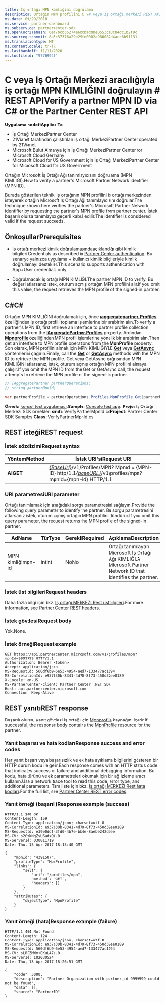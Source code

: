```yaml
---
title: İş ortağı MPN kimliğini doğrulama
description: Ortağın MPN profilini C \# veya Iş ortağı merkezi REST API aracılığıyla isteyerek bir ortağın Microsoft iş ortağı ağı tanımlayıcısını (MPN kimliği) nasıl doğrulayacağınızı öğrenin.
ms.date: 09/29/2018
ms.service: partner-dashboard
ms.subservice: partnercenter-sdk
ms.openlocfilehash: 6ef7bcb35274a6bcbaddbe0553ca0cb4dc1b2f9c
ms.sourcegitcommit: 8a5c37376a29e29fe0002a980082d4acc6b91131
ms.translationtype: MT
ms.contentlocale: tr-TR
ms.lasthandoff: 11/11/2020
ms.locfileid: "97769940"
---
```

# <a name="verify-a-partner-mpn-id-via-c-or-the-partner-center-rest-api"></a><span data-ttu-id="00caa-103">C veya Iş Ortağı Merkezi aracılığıyla iş ortağı MPN KIMLIĞINI doğrulayın \# REST API</span><span class="sxs-lookup"><span data-stu-id="00caa-103">Verify a partner MPN ID via C\# or the Partner Center REST API</span></span>

<span data-ttu-id="00caa-104">**Uygulama hedefi**</span><span class="sxs-lookup"><span data-stu-id="00caa-104">**Applies To**</span></span>

- <span data-ttu-id="00caa-105">İş Ortağı Merkezi</span><span class="sxs-lookup"><span data-stu-id="00caa-105">Partner Center</span></span>
- <span data-ttu-id="00caa-106">21Vianet tarafından çalıştırılan iş ortağı Merkezi</span><span class="sxs-lookup"><span data-stu-id="00caa-106">Partner Center operated by 21Vianet</span></span>
- <span data-ttu-id="00caa-107">Microsoft Bulut Almanya için İş Ortağı Merkezi</span><span class="sxs-lookup"><span data-stu-id="00caa-107">Partner Center for Microsoft Cloud Germany</span></span>
- <span data-ttu-id="00caa-108">Microsoft Cloud for US Government için İş Ortağı Merkezi</span><span class="sxs-lookup"><span data-stu-id="00caa-108">Partner Center for Microsoft Cloud for US Government</span></span>

<span data-ttu-id="00caa-109">Ortağın Microsoft İş Ortağı Ağı tanımlayıcısını doğrulama (MPN KIMLIĞI).</span><span class="sxs-lookup"><span data-stu-id="00caa-109">How to verify a partner's Microsoft Partner Network identifier (MPN ID).</span></span>

<span data-ttu-id="00caa-110">Burada gösterilen teknik, iş ortağının MPN profilini iş ortağı merkezinden isteyerek ortağın Microsoft İş Ortağı Ağı tanımlayıcısını doğrular.</span><span class="sxs-lookup"><span data-stu-id="00caa-110">The technique shown here verifies the partner's Microsoft Partner Network identifier by requesting the partner's MPN profile from partner center.</span></span> <span data-ttu-id="00caa-111">İstek başarılı olursa tanımlayıcı geçerli kabul edilir.</span><span class="sxs-lookup"><span data-stu-id="00caa-111">The identifier is considered valid if the request succeeds.</span></span>

## <a name="prerequisites"></a><span data-ttu-id="00caa-112">Önkoşullar</span><span class="sxs-lookup"><span data-stu-id="00caa-112">Prerequisites</span></span>

- <span data-ttu-id="00caa-113">[Iş ortağı merkezi kimlik doğrulamasında](partner-center-authentication.md)açıklandığı gibi kimlik bilgileri.</span><span class="sxs-lookup"><span data-stu-id="00caa-113">Credentials as described in [Partner Center authentication](partner-center-authentication.md).</span></span> <span data-ttu-id="00caa-114">Bu senaryo yalnızca uygulama + kullanıcı kimlik bilgileriyle kimlik doğrulamayı destekler.</span><span class="sxs-lookup"><span data-stu-id="00caa-114">This scenario supports authentication with App+User credentials only.</span></span>

- <span data-ttu-id="00caa-115">Doğrulanacak iş ortağı MPN KIMLIĞI.</span><span class="sxs-lookup"><span data-stu-id="00caa-115">The partner MPN ID to verify.</span></span> <span data-ttu-id="00caa-116">Bu değeri atlarsanız istek, oturum açmış ortağın MPN profilini alır.</span><span class="sxs-lookup"><span data-stu-id="00caa-116">If you omit this value, the request retrieves the MPN profile of the signed-in partner.</span></span>

## <a name="c"></a><span data-ttu-id="00caa-117">C\#</span><span class="sxs-lookup"><span data-stu-id="00caa-117">C\#</span></span>

<span data-ttu-id="00caa-118">Ortağın MPN KIMLIĞINI doğrulamak için, önce [**ıaggregatepartner. Profiles**](/dotnet/api/microsoft.store.partnercenter.ipartner.profiles) özelliğinden iş ortağı profili toplama işlemlerine bir arabirim alın.</span><span class="sxs-lookup"><span data-stu-id="00caa-118">To verify a partner's MPN ID, first retrieve an interface to partner profile collection operations from the [**IAggregatePartner.Profiles**](/dotnet/api/microsoft.store.partnercenter.ipartner.profiles) property.</span></span> <span data-ttu-id="00caa-119">Ardından [**Mpnprofile**](/dotnet/api/microsoft.store.partnercenter.profiles.ipartnerprofilecollection.mpnprofile) özelliğinden MPN profil işlemlerine yönelik bir arabirim alın.</span><span class="sxs-lookup"><span data-stu-id="00caa-119">Then get an interface to MPN profile operations from the [**MpnProfile**](/dotnet/api/microsoft.store.partnercenter.profiles.ipartnerprofilecollection.mpnprofile) property.</span></span> <span data-ttu-id="00caa-120">Son olarak, MPN profilini almak için MPN KIMLIĞIYLE [**Get**](/dotnet/api/microsoft.store.partnercenter.profiles.impnprofile.get) veya [**GetAsync**](/dotnet/api/microsoft.store.partnercenter.profiles.impnprofile.getasync) yöntemlerini çağırın.</span><span class="sxs-lookup"><span data-stu-id="00caa-120">Finally, call the [**Get**](/dotnet/api/microsoft.store.partnercenter.profiles.impnprofile.get) or [**GetAsync**](/dotnet/api/microsoft.store.partnercenter.profiles.impnprofile.getasync) methods with the MPN ID to retrieve the MPN profile.</span></span> <span data-ttu-id="00caa-121">Get veya GetAsync çağrısından MPN KIMLIĞINI atlarsanız, istek, oturum açmış ortağın MPN profilini almaya çalışır.</span><span class="sxs-lookup"><span data-stu-id="00caa-121">If you omit the MPN ID from the Get or GetAsync call, the request attempts to retrieve the MPN profile of the signed-in partner.</span></span>

``` csharp
// IAggregatePartner partnerOperations;
// string partnerMpnId;

var partnerProfile = partnerOperations.Profiles.MpnProfile.Get(partnerMpnId);
```

<span data-ttu-id="00caa-122">**Örnek**: [konsol test uygulaması](console-test-app.md).</span><span class="sxs-lookup"><span data-stu-id="00caa-122">**Sample**: [Console test app](console-test-app.md).</span></span> <span data-ttu-id="00caa-123">**Proje**: Iş Ortağı Merkezi SDK örnekleri **sınıfı**: VerifyPartnerMpnId.cs</span><span class="sxs-lookup"><span data-stu-id="00caa-123">**Project**: Partner Center SDK Samples **Class**: VerifyPartnerMpnId.cs</span></span>

## <a name="rest-request"></a><span data-ttu-id="00caa-124">REST isteği</span><span class="sxs-lookup"><span data-stu-id="00caa-124">REST request</span></span>

### <a name="request-syntax"></a><span data-ttu-id="00caa-125">İstek sözdizimi</span><span class="sxs-lookup"><span data-stu-id="00caa-125">Request syntax</span></span>

| <span data-ttu-id="00caa-126">Yöntem</span><span class="sxs-lookup"><span data-stu-id="00caa-126">Method</span></span>  | <span data-ttu-id="00caa-127">İstek URI'si</span><span class="sxs-lookup"><span data-stu-id="00caa-127">Request URI</span></span>                                                                         |
|---------|-------------------------------------------------------------------------------------|
| <span data-ttu-id="00caa-128">**Al**</span><span class="sxs-lookup"><span data-stu-id="00caa-128">**GET**</span></span> | <span data-ttu-id="00caa-129">[*{BaseUrl}*](partner-center-rest-urls.md)/v1/Profiles/MPN? Mpnıd = {MPN-ID} http/1.1</span><span class="sxs-lookup"><span data-stu-id="00caa-129">[*{baseURL}*](partner-center-rest-urls.md)/v1/profiles/mpn?mpnId={mpn-id} HTTP/1.1</span></span> |

### <a name="uri-parameter"></a><span data-ttu-id="00caa-130">URI parametresi</span><span class="sxs-lookup"><span data-stu-id="00caa-130">URI parameter</span></span>

<span data-ttu-id="00caa-131">Ortağı tanımlamak için aşağıdaki sorgu parametresini sağlayın.</span><span class="sxs-lookup"><span data-stu-id="00caa-131">Provide the following query parameter to identify the partner.</span></span> <span data-ttu-id="00caa-132">Bu sorgu parametresini atlarsanız istek, oturum açmış ortağın MPN profilini döndürür.</span><span class="sxs-lookup"><span data-stu-id="00caa-132">If you omit this query parameter, the request returns the MPN profile of the signed-in partner.</span></span>

| <span data-ttu-id="00caa-133">Ad</span><span class="sxs-lookup"><span data-stu-id="00caa-133">Name</span></span>   | <span data-ttu-id="00caa-134">Tür</span><span class="sxs-lookup"><span data-stu-id="00caa-134">Type</span></span> | <span data-ttu-id="00caa-135">Gerekli</span><span class="sxs-lookup"><span data-stu-id="00caa-135">Required</span></span> | <span data-ttu-id="00caa-136">Açıklama</span><span class="sxs-lookup"><span data-stu-id="00caa-136">Description</span></span>                                                 |
|--------|------|----------|-------------------------------------------------------------|
| <span data-ttu-id="00caa-137">MPN kimliği</span><span class="sxs-lookup"><span data-stu-id="00caa-137">mpn-id</span></span> | <span data-ttu-id="00caa-138">int</span><span class="sxs-lookup"><span data-stu-id="00caa-138">int</span></span>  | <span data-ttu-id="00caa-139">No</span><span class="sxs-lookup"><span data-stu-id="00caa-139">No</span></span>       | <span data-ttu-id="00caa-140">Ortağı tanımlayan Microsoft İş Ortağı Ağı KIMLIĞI.</span><span class="sxs-lookup"><span data-stu-id="00caa-140">A Microsoft Partner Network ID that identifies the partner.</span></span> |

### <a name="request-headers"></a><span data-ttu-id="00caa-141">İstek üst bilgileri</span><span class="sxs-lookup"><span data-stu-id="00caa-141">Request headers</span></span>

<span data-ttu-id="00caa-142">Daha fazla bilgi için bkz. [Iş ortağı MERKEZI Rest üstbilgileri](headers.md).</span><span class="sxs-lookup"><span data-stu-id="00caa-142">For more information, see [Partner Center REST headers](headers.md).</span></span>

### <a name="request-body"></a><span data-ttu-id="00caa-143">İstek gövdesi</span><span class="sxs-lookup"><span data-stu-id="00caa-143">Request body</span></span>

<span data-ttu-id="00caa-144">Yok.</span><span class="sxs-lookup"><span data-stu-id="00caa-144">None.</span></span>

### <a name="request-example"></a><span data-ttu-id="00caa-145">İstek örneği</span><span class="sxs-lookup"><span data-stu-id="00caa-145">Request example</span></span>

```http
GET https://api.partnercenter.microsoft.com/v1/profiles/mpn?mpnId=9999999 HTTP/1.1
Authorization: Bearer <token>
Accept: application/json
MS-RequestId: 560df6b9-6e53-4954-aed7-133477ac1194
MS-CorrelationId: e937630b-8341-4d70-8f73-450d32ee0189
X-Locale: en-US
MS-PartnerCenter-Client: Partner Center .NET SDK
Host: api.partnercenter.microsoft.com
Connection: Keep-Alive
```

## <a name="rest-response"></a><span data-ttu-id="00caa-146">REST yanıtı</span><span class="sxs-lookup"><span data-stu-id="00caa-146">REST response</span></span>

<span data-ttu-id="00caa-147">Başarılı olursa, yanıt gövdesi iş ortağı için [Mpnprofile](profile-resources.md#mpnprofile) kaynağını içerir.</span><span class="sxs-lookup"><span data-stu-id="00caa-147">If successful, the response body contains the [MpnProfile](profile-resources.md#mpnprofile) resource for the partner.</span></span>

### <a name="response-success-and-error-codes"></a><span data-ttu-id="00caa-148">Yanıt başarısı ve hata kodları</span><span class="sxs-lookup"><span data-stu-id="00caa-148">Response success and error codes</span></span>

<span data-ttu-id="00caa-149">Her yanıt başarı veya başarısızlık ve ek hata ayıklama bilgilerini gösteren bir HTTP durum kodu ile gelir.</span><span class="sxs-lookup"><span data-stu-id="00caa-149">Each response comes with an HTTP status code that indicates success or failure and additional debugging information.</span></span> <span data-ttu-id="00caa-150">Bu kodu, hata türünü ve ek parametreleri okumak için bir ağ izleme aracı kullanın.</span><span class="sxs-lookup"><span data-stu-id="00caa-150">Use a network trace tool to read this code, error type, and additional parameters.</span></span> <span data-ttu-id="00caa-151">Tam liste için bkz. [Iş ortağı MERKEZI Rest hata kodları](error-codes.md).</span><span class="sxs-lookup"><span data-stu-id="00caa-151">For the full list, see [Partner Center REST error codes](error-codes.md).</span></span>

### <a name="response-example-success"></a><span data-ttu-id="00caa-152">Yanıt örneği (başarılı)</span><span class="sxs-lookup"><span data-stu-id="00caa-152">Response example (success)</span></span>

```http
HTTP/1.1 200 OK
Content-Length: 159
Content-Type: application/json; charset=utf-8
MS-CorrelationId: e937630b-8341-4d70-8f73-450d32ee0189
MS-RequestId: e39e0ddf-3fd0-4b7e-bb4e-8aebe242d3ee
MS-CV: s2GvkNgZsUSadxQX.0
MS-ServerId: 030011719
Date: Thu, 13 Apr 2017 18:13:40 GMT

{
    "mpnId": "4391507",
    "profileType": "MpnProfile",
    "links": {
        "self": {
            "uri": "/profiles/mpn",
            "method": "GET",
            "headers": []
        }
    },
    "attributes": {
        "objectType": "MpnProfile"
    }
}
```

### <a name="response-example-failure"></a><span data-ttu-id="00caa-153">Yanıt örneği (hata)</span><span class="sxs-lookup"><span data-stu-id="00caa-153">Response example (failure)</span></span>

```http
HTTP/1.1 404 Not Found
Content-Length: 124
Content-Type: application/json; charset=utf-8
MS-CorrelationId: e937630b-8341-4d70-8f73-450d32ee0189
MS-RequestId: 560df6b9-6e53-4954-aed7-133477ac1194
MS-CV: sLRFZMWm+EKuL47u.0
MS-ServerId: 102030524
Date: Thu, 13 Apr 2017 18:26:51 GMT

{
    "code": 3000,
    "description": "Partner Organization with partner_id 9999999 could not be found",
    "data": [],
    "source": "PartnerFD"
}
```
